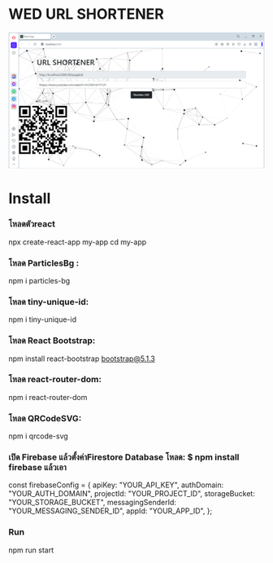 # WED URL SHORTENER

![App ScreenShot](https://raw.githubusercontent.com/leavemealone086/url-shortene/main/Capture.PNG)

# Install

### โหลดตัวreact
npx create-react-app my-app
cd my-app

### โหลด ParticlesBg :
npm i particles-bg

### โหลด tiny-unique-id:
npm i tiny-unique-id

### โหลด React Bootstrap:
npm install react-bootstrap bootstrap@5.1.3

### โหลด react-router-dom:
npm i react-router-dom

### โหลด QRCodeSVG:
npm i qrcode-svg

### เปิด Firebase แล้วตั้งค่าFirestore Database โหลด: $ npm install firebase แล้วเอา

const firebaseConfig = {
    apiKey: "YOUR_API_KEY",
    authDomain: "YOUR_AUTH_DOMAIN",
    projectId: "YOUR_PROJECT_ID",
    storageBucket: "YOUR_STORAGE_BUCKET",
    messagingSenderId: "YOUR_MESSAGING_SENDER_ID",
    appId: "YOUR_APP_ID",
  };


### Run
npm run start 


